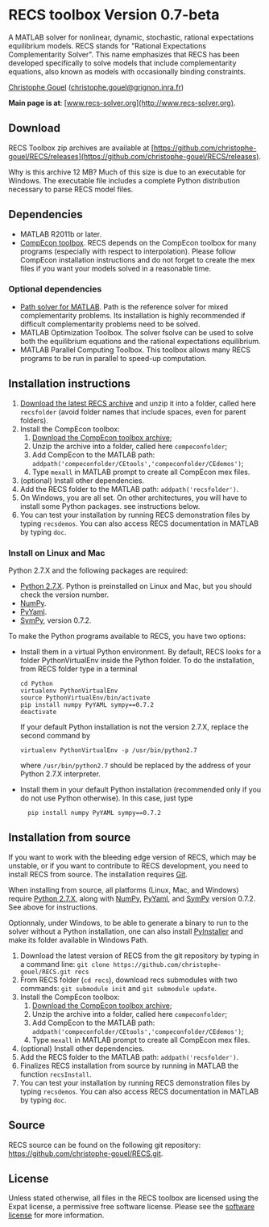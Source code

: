RECS toolbox Version 0.7-beta
=============================

A MATLAB solver for nonlinear, dynamic, stochastic, rational expectations
equilibrium models. RECS stands for "Rational Expectations Complementarity
Solver". This name emphasizes that RECS has been developed specifically to solve
models that include complementarity equations, also known as models with
occasionally binding constraints.

[Christophe Gouel](http://www.christophegouel.com) (<christophe.gouel@grignon.inra.fr>)

**Main page is at**: [www.recs-solver.org](http://www.recs-solver.org).

## Download

RECS Toolbox zip archives are available at
[https://github.com/christophe-gouel/RECS/releases](https://github.com/christophe-gouel/RECS/releases).

Why is this archive 12 MB? Much of this size is due to an executable for
Windows. The executable file includes a complete Python distribution necessary
to parse RECS model files.

## Dependencies

* MATLAB R2011b or later.
* [CompEcon toolbox](http://www4.ncsu.edu/~pfackler/compecon/). RECS depends on
  the CompEcon toolbox for many programs (especially with respect to
  interpolation). Please follow CompEcon installation instructions and do not
  forget to create the mex files if you want your models solved in a reasonable
  time.

### Optional dependencies

* [Path solver for MATLAB](http://pages.cs.wisc.edu/~ferris/path.html). Path is
  the reference solver for mixed complementarity problems. Its installation is
  highly recommended if difficult complementarity problems need to be solved.
* MATLAB Optimization Toolbox. The solver fsolve can be used to solve both the
  equilibrium equations and the rational expectations equilibrium.
* MATLAB Parallel Computing Toolbox. This toolbox allows many RECS programs to
  be run in parallel to speed-up computation.

## Installation instructions

1. [Download the latest RECS archive](https://github.com/christophe-gouel/RECS/releases) and unzip
   it into a folder, called here `recsfolder` (avoid folder names that include
   spaces, even for parent folders).
2. Install the CompEcon toolbox:
    1. [Download the CompEcon toolbox archive](http://www4.ncsu.edu/~pfackler/compecon/);
    2. Unzip the archive into a folder, called here `compeconfolder`;
    3. Add CompEcon to the MATLAB path: `addpath('compeconfolder/CEtools','compeconfolder/CEdemos')`;
    4. Type `mexall` in MATLAB prompt to create all CompEcon mex files.
3. (optional) Install other dependencies.
4. Add the RECS folder to the MATLAB path: `addpath('recsfolder')`.
5. On Windows, you are all set. On other architectures, you will have to install
   some Python packages. see instructions below.
6. You can test your installation by running RECS demonstration files by typing
   `recsdemos`. You can also access RECS documentation in MATLAB by typing `doc`.

### Install on Linux and Mac

Python 2.7.X and the following packages are required:

* [Python 2.7.X](http://www.python.org/download/). Python is preinstalled on
  Linux and Mac, but you should check the version number.
* [NumPy](http://www.numpy.org/).
* [PyYaml](http://pyyaml.org/wiki/PyYAML).
* [SymPy](http://sympy.org), version 0.7.2.

To make the Python programs available to RECS, you have two options:

*   Install them in a virtual Python environment. By default, RECS looks for a
    folder PythonVirtualEnv inside the Python folder. To do the installation,
    from RECS folder type in a terminal

        cd Python
        virtualenv PythonVirtualEnv
        source PythonVirtualEnv/bin/activate
        pip install numpy PyYAML sympy==0.7.2
        deactivate

    If your default Python installation is not the version 2.7.X, replace the
	second command by

        virtualenv PythonVirtualEnv -p /usr/bin/python2.7

    where `/usr/bin/python2.7` should be replaced by the address of your Python
    2.7.X interpreter.

* Install them in your default Python installation (recommended only if you do
  not use Python otherwise). In this case, just type

        pip install numpy PyYAML sympy==0.7.2

## Installation from source

If you want to work with the bleeding edge version of RECS, which may be
unstable, or if you want to contribute to RECS development, you need to install
RECS from source. The installation requires [Git](http://git-scm.com/).

When installing from source, all platforms (Linux, Mac, and Windows) require
[Python 2.7.X](http://www.python.org/download/), along with
[NumPy](http://www.numpy.org/), [PyYaml](http://pyyaml.org/wiki/PyYAML), and
[SymPy](http://sympy.org) version 0.7.2. See above for instructions.

Optionnaly, under Windows, to be able to generate a binary to run to the solver
without a Python installation, one can also install
[PyInstaller](http://www.pyinstaller.org/) and make its folder available in
Windows Path.

1. Download the latest version of RECS from the git repository by typing in a
   command line: `git clone https://github.com/christophe-gouel/RECS.git recs`
2. From RECS folder (`cd recs`), download recs submodules with two commands:
   `git submodule init` and `git submodule update`.
3. Install the CompEcon toolbox:
    1. [Download the CompEcon toolbox archive](http://www4.ncsu.edu/~pfackler/compecon/);
    2. Unzip the archive into a folder, called here `compeconfolder`;
    3. Add CompEcon to the MATLAB path: `addpath('compeconfolder/CEtools','compeconfolder/CEdemos')`;
    4. Type `mexall` in MATLAB prompt to create all CompEcon mex files.
4. (optional) Install other dependencies.
5. Add the RECS folder to the MATLAB path: `addpath('recsfolder')`.
6. Finalizes RECS installation from source by running in MATLAB the function
   `recsInstall`.
7. You can test your installation by running RECS demonstration files by typing
   `recsdemos`. You can also access RECS documentation in MATLAB by typing `doc`.

## Source

RECS source can be found on the following git repository:
<https://github.com/christophe-gouel/RECS.git>.

## License

Unless stated otherwise, all files in the RECS toolbox are licensed using the
Expat license, a permissive free software license. Please see the [software
license](https://raw.github.com/christophe-gouel/RECS/master/LICENSE.txt) for
more information.

